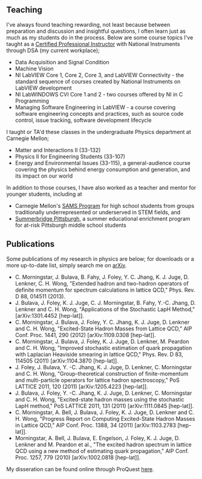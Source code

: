 ## Teaching

I've always found teaching rewarding, not least because between preparation and discussion and insightful questions, I often learn just as much as my students do in the process.
Below are some course topics I've taught as a [Certified Professional Instructor](http://sine.ni.com/nips/cds/view/p/lang/en/nid/10641) with National Instruments through DSA (my current workplace);

* Data Acquisition and Signal Condition
* Machine Vision
* NI LabVIEW Core 1, Core 2, Core 3, and LabVIEW Connectivity - the standard sequence of  courses created by National Instruments on LabVIEW development
* NI LabWINDOWS CVI Core 1 and 2 - two courses offered by NI in C Programming
* Managing Software Engineering in LabVIEW - a course covering software engineering concepts and practices, such as source code control, issue tracking, software development lifecycle

I taught or TA'd these classes in the undergraduate Physics department at Carnegie Mellon;

* Matter and Interactions II (33-132)
* Physics II for Engineering Students (33-107)
* Energy and Environmental Issues (33-115), a general-audience course covering the physics behind energy consumption and generation, and its impact on our world

In addition to those courses, I have also worked as a teacher and mentor for younger students, including at

* Carnegie Mellon's <a class="dwl-list-link" href="https://admission.enrollment.cmu.edu/pages/diversity-sams">SAMS Program</a> for high school students from groups traditionally underrepresented or underserved in STEM fields, and
* <a class="dwl-list-link" href="https://www.sewickley.org/page/summerbridge">Summerbridge Pittsburgh</a>, a summer educational enrichment program for at-risk Pittsburgh middle school students

## Publications

Some publications of my research in physics are below; for downloads or a more up-to-date list, simply search me on [arXiv](https://arxiv.org/find/all/1/au:+lenkner/0/1/0/all/0/1).

* C. Morningstar, J. Bulava, B. Fahy, J. Foley, Y. C. Jhang, K. J. Juge, D. Lenkner, C. H. Wong, "Extended hadron and two-hadron operators of definite momentum for spectrum calculations in lattice QCD," Phys. Rev. D 88, 014511 (2013).
* J. Bulava, J. Foley, K. J. Juge, C. J. Morningstar, B. Fahy, Y.-C. Jhang, D. Lenkner and C. H. Wong, "Applications of the Stochastic LapH Method," [arXiv:1301.4452 [hep-lat]].
* C. Morningstar, J. Bulava, J. Foley, Y. C. Jhang, K. J. Juge, D. Lenkner and C. H. Wong, "Excited-State Hadron Masses from Lattice QCD," AIP Conf. Proc. 1441, 290 (2012) [arXiv:1109.0308 [hep-lat]].
* C. Morningstar, J. Bulava, J. Foley, K. J. Juge, D. Lenkner, M. Peardon and C. H. Wong, "Improved stochastic estimation of quark propagation with Laplacian Heaviside smearing in lattice QCD," Phys. Rev. D 83, 114505 (2011) [arXiv:1104.3870 [hep-lat]].
* J. Foley, J. Bulava, Y. -C. Jhang, K. J. Juge, D. Lenkner, C. Morningstar and C. H. Wong, "Group-theoretical construction of finite-momentum and multi-particle operators for lattice hadron spectroscopy," PoS LATTICE 2011, 120 (2011) [arXiv:1205.4223 [hep-lat]].
* J. Bulava, J. Foley, Y. -C. Jhang, K. J. Juge, D. Lenkner, C. Morningstar and C. H. Wong, "Excited-state hadron masses using the stochastic LapH method," PoS LATTICE 2011, 131 (2011) [arXiv:1111.0845 [hep-lat]].
* C. Morningstar, A. Bell, J. Bulava, J. Foley, K. J. Juge, D. Lenkner and C. H. Wong, "Progress Report on Computing Excited-State Hadron Masses in Lattice QCD," AIP Conf. Proc. 1388, 34 (2011) [arXiv:1103.2783 [hep-lat]].
* Morningstar, A. Bell, J. Bulava, E. Engelson, J. Foley, K. J. Juge, D. Lenkner and M. Peardon et al., "The excited hadron spectrum in lattice QCD using a new method of estimating quark propagation," AIP Conf. Proc. 1257, 779 (2010) [arXiv:1002.0818 [hep-lat]].

My disseration can be found online through ProQuest [here](http://gradworks.umi.com/35/75/3575070.html).

